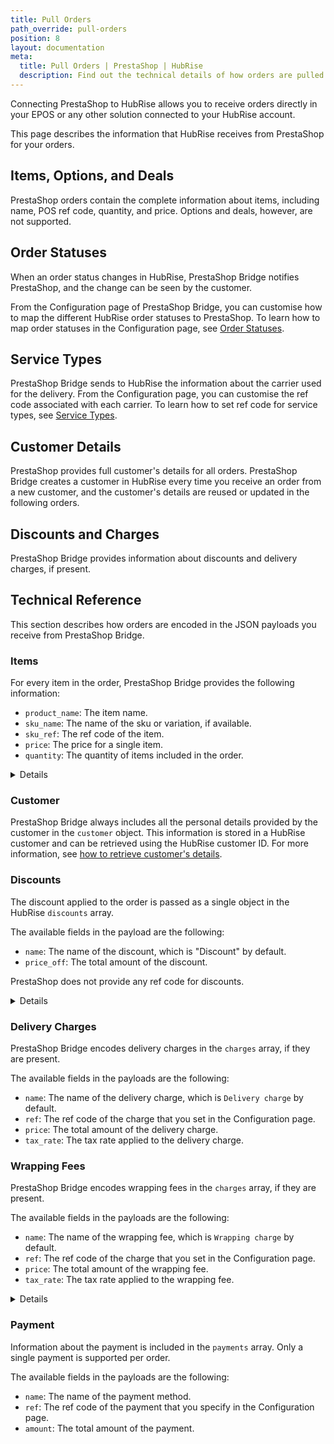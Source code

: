 ```yaml
---
title: Pull Orders
path_override: pull-orders
position: 8
layout: documentation
meta:
  title: Pull Orders | PrestaShop | HubRise
  description: Find out the technical details of how orders are pulled from PrestaShop into HubRise, which fields are passed and which are not.
---
```


Connecting PrestaShop to HubRise allows you to receive orders directly in your EPOS or any other solution connected to your HubRise account.

This page describes the information that HubRise receives from PrestaShop for your orders.

## Items, Options, and Deals

PrestaShop orders contain the complete information about items, including name, POS ref code, quantity, and price. Options and deals, however, are not supported.

## Order Statuses

When an order status changes in HubRise, PrestaShop Bridge notifies PrestaShop, and the change can be seen by the customer.

From the Configuration page of PrestaShop Bridge, you can customise how to map the different HubRise order statuses to PrestaShop. To learn how to map order statuses in the Configuration page, see [Order Statuses](/apps/prestashop/configuration#order-statuses).

## Service Types

PrestaShop Bridge sends to HubRise the information about the carrier used for the delivery. From the Configuration page, you can customise the ref code associated with each carrier. To learn how to set ref code for service types, see [Service Types](/apps/prestashop/configuration#service-types).

## Customer Details

PrestaShop provides full customer's details for all orders. PrestaShop Bridge creates a customer in HubRise every time you receive an order from a new customer, and the customer's details are reused or updated in the following orders.

## Discounts and Charges

PrestaShop Bridge provides information about discounts and delivery charges, if present.

## Technical Reference

This section describes how orders are encoded in the JSON payloads you receive from PrestaShop Bridge.

### Items

For every item in the order, PrestaShop Bridge provides the following information:

- `product_name`: The item name.
- `sku_name`: The name of the sku or variation, if available.
- `sku_ref`: The ref code of the item.
- `price`: The price for a single item.
- `quantity`: The quantity of items included in the order.

<details>

Below is a sample payload containing a single item.

```json
"items": [
  {
    "product_name": "Eiernoedels",
    "sku_ref": "1",
    "price": "4.50 EUR",
    "quantity": "1",
  }
]
```

</details>

### Customer

PrestaShop Bridge always includes all the personal details provided by the customer in the `customer` object. This information is stored in a HubRise customer and can be retrieved using the HubRise customer ID. For more information, see [how to retrieve customer's details](/developers/api/customers#retrieve-customer).

### Discounts

The discount applied to the order is passed as a single object in the HubRise `discounts` array.

The available fields in the payload are the following:

- `name`: The name of the discount, which is "Discount" by default.
- `price_off`: The total amount of the discount.

PrestaShop does not provide any ref code for discounts.

<details>

Below is a sample payload for discounts.

```json
"discounts": [
  {
    "name": "Discount",
    "price_off": "0.50 EUR"
  }
]
```

</details>

### Delivery Charges

PrestaShop Bridge encodes delivery charges in the `charges` array, if they are present.

The available fields in the payloads are the following:

- `name`: The name of the delivery charge, which is `Delivery charge` by default.
- `ref`: The ref code of the charge that you set in the Configuration page.
- `price`: The total amount of the delivery charge.
- `tax_rate`: The tax rate applied to the delivery charge.

### Wrapping Fees

PrestaShop Bridge encodes wrapping fees in the `charges` array, if they are present.

The available fields in the payloads are the following:

- `name`: The name of the wrapping fee, which is `Wrapping charge` by default.
- `ref`: The ref code of the charge that you set in the Configuration page.
- `price`: The total amount of the wrapping fee.
- `tax_rate`: The tax rate applied to the wrapping fee.

<details>

Below is a sample payload for charges.

```json
"charges": [
  {
    "name": "Delivery charge",
    "price": "1.50 EUR",
    "ref": "DELCH",
    "tax_rate": 4
  },
  {
    "name": "Wrapping charge",
    "price": "0.50 EUR",
    "ref": "WRAPCH",
    "tax_rate": 4
  }
]
```

</details>

### Payment

Information about the payment is included in the `payments` array. Only a single payment is supported per order.

The available fields in the payloads are the following:

- `name`: The name of the payment method.
- `ref`: The ref code of the payment that you specify in the Configuration page.
- `amount`: The total amount of the payment.
